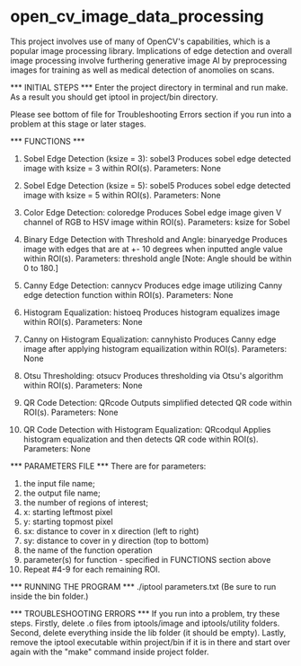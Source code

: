 # open_cv_image_data_processing

This project involves use of many of OpenCV's capabilities, which is a popular image processing library.
Implications of edge detection and overall image processing involve furthering generative image AI by preprocessing images for training as well as medical detection of anomolies on scans.


*** INITIAL STEPS ***
Enter the project directory in terminal and run make.
As a result you should get iptool in project/bin directory.

Please see bottom of file for Troubleshooting Errors section if you run into a problem at this stage or later stages.


*** FUNCTIONS ***
1. Sobel Edge Detection (ksize = 3): sobel3
Produces sobel edge detected image with ksize = 3 within ROI(s).
Parameters: None

2. Sobel Edge Detection (ksize = 5): sobel5
Produces sobel edge detected image with ksize = 5 within ROI(s).
Parameters: None

3. Color Edge Detection: coloredge
Produces Sobel edge image given V channel of RGB to HSV image within ROI(s).
Parameters: ksize for Sobel

4. Binary Edge Detection with Threshold and Angle: binaryedge
Produces image with edges that are at +- 10 degrees when inputted angle value within ROI(s).
Parameters: threshold angle
[Note: Angle should be within 0 to 180.]

5. Canny Edge Detection: cannycv
Produces edge image utilizing Canny edge detection function within ROI(s).
Parameters: None

6. Histogram Equalization: histoeq
Produces histogram equalizes image within ROI(s).
Parameters: None

7. Canny on Histogram Equalization: cannyhisto
Produces Canny edge image after applying histogram equailization within ROI(s).
Parameters: None

8. Otsu Thresholding: otsucv
Produces thresholding via Otsu's algorithm within ROI(s).
Parameters: None

9. QR Code Detection: QRcode
Outputs simplified detected QR code within ROI(s).
Parameters: None

10. QR Code Detection with Histogram Equalization: QRcodqul
Applies histogram equalization and then detects QR code within ROI(s).
Parameters: None


*** PARAMETERS FILE ***
There are for parameters:
1. the input file name;
2. the output file name;
3. the number of regions of interest;
4. x: starting leftmost pixel
5. y: starting topmost pixel
6. sx: distance to cover in x direction (left to right)
7. sy: distance to cover in y direction (top to bottom)
8. the name of the function operation
9. parameter(s) for function - specified in FUNCTIONS section above
10. Repeat #4-9 for each remaining ROI.


*** RUNNING THE PROGRAM ***
./iptool parameters.txt
(Be sure to run inside the bin folder.)


*** TROUBLESHOOTING ERRORS ***
If you run into a problem, try these steps. Firstly, delete .o files from iptools/image and iptools/utility folders. Second, delete everything inside the lib folder (it should be empty). Lastly, remove the iptool executable within project/bin if it is in there and start over again with the "make" command inside project folder. 

